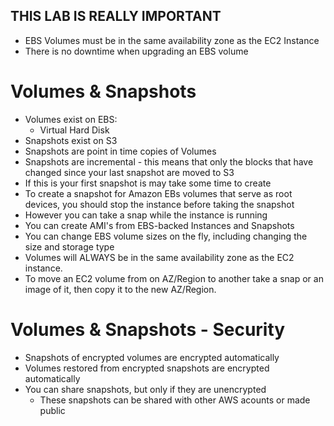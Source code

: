 ## THIS LAB IS REALLY IMPORTANT
* EBS Volumes must be in the same availability zone as the EC2 Instance
* There is no downtime when upgrading an EBS volume

# Volumes & Snapshots
* Volumes exist on EBS:
    * Virtual Hard Disk
* Snapshots exist on S3
* Snapshots are point in time copies of Volumes
* Snapshots are incremental - this means that only the blocks that have changed since your last snapshot are moved to S3
* If this is your first snapshot is may take some time to create
* To create a snapshot for Amazon EBs volumes that serve as root devices, you should stop the instance before taking the snapshot
* However you can take a snap while the instance is running
* You can create AMI's from EBS-backed Instances and Snapshots
* You can change EBS volume sizes on the fly, including changing the size and storage type
* Volumes will ALWAYS be in the same availability zone as the EC2 instance.
* To move an EC2 volume from on AZ/Region to another take a snap or an image of it, then copy it to the new AZ/Region.

# Volumes & Snapshots - Security
* Snapshots of encrypted volumes are encrypted automatically
* Volumes restored from encrypted snapshots are encrypted automatically
* You can share snapshots, but only if they are unencrypted
    * These snapshots can be shared with other AWS acounts or made public